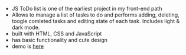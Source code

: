 - JS ToDo list is one of the earliest project in my front-end path
- Allows to manage a list of tasks to do and performs adding, deleting, toogle comleted tasks and editing state of each task. Includes light & dark mode.
- built with HTML, CSS and JavaScript 
- has basic functionality and cute design
- demo is [here](https://precious-boba-8df571.netlify.app)
